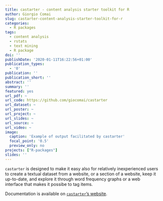 ```yaml
---
title: castarter - content analysis starter toolkit for R
author: Giorgio Comai
slug: castarter-content-analysis-starter-toolkit-for-r
categories:
  - R packages
tags:
  - content analysis
  - rstats
  - text mining
  - R package
doi: ''
publishDate: '2020-01-11T16:22:56+01:00'
publication_types:
  - '0'
publication: ''
publication_short: ''
abstract: ''
summary: ''
featured: yes
url_pdf: ~
url_code: https://github.com/giocomai/castarter
url_dataset: ~
url_poster: ~
url_project: ~
url_slides: ~
url_source: ~
url_video: ~
image:
  caption: 'Example of output facilitated by castarter'
  focal_point: '0.5'
  preview_only: no
projects: ["R-packages"]
slides: ''
---
```


`castarter` is designed to make it easy also for relatively inexperienced users to create a textual dataset from a website, or a section of a website, keep it up-to-date, and explore it through word frequency graphs or a web interface that makes it possibe to tag items.

Documentation is available on [`castarter`’s website](https://giocomai.github.io/castarter).
